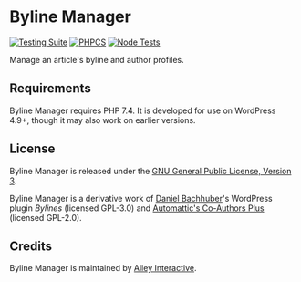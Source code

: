 Byline Manager
==============

[![Testing Suite](https://github.com/alleyinteractive/byline-manager/actions/workflows/unit-test.yml/badge.svg)](https://github.com/alleyinteractive/byline-manager/actions/workflows/unit-test.yml)
[![PHPCS](https://github.com/alleyinteractive/byline-manager/actions/workflows/phpcs.yml/badge.svg)](https://github.com/alleyinteractive/byline-manager/actions/workflows/phpcs.yml)
[![Node Tests](https://github.com/alleyinteractive/byline-manager/actions/workflows/node-tests.yml/badge.svg)](https://github.com/alleyinteractive/byline-manager/actions/workflows/node-tests.yml)

Manage an article's byline and author profiles.

## Requirements

Byline Manager requires PHP 7.4. It is developed for use on WordPress 4.9+,
though it may also work on earlier versions.

## License

Byline Manager is released under the [GNU General Public License, Version 3](LICENSE.txt).

Byline Manager is a derivative work of [Daniel Bachhuber](https://danielbachhuber.com/)'s WordPress plugin _Bylines_ (licensed GPL-3.0) and [Automattic's Co-Authors Plus](https://github.com/Automattic/Co-Authors-Plus) (licensed GPL-2.0).

## Credits

Byline Manager is maintained by [Alley Interactive](https://alley.com/).
